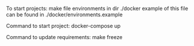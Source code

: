 To start projects:
make file environments in dir ./docker
example of this file can be found in ./docker/environments.example

Command to start project:
 docker-compose up

Command to update requirements:
 make freeze
